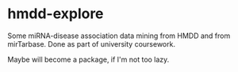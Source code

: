 # hmdd-explore

Some miRNA-disease association data mining from HMDD and from mirTarbase. Done as part of university coursework.

Maybe will become a package, if I'm not too lazy.
